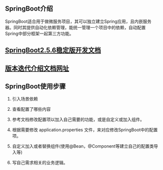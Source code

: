 ## SpringBoot介绍
SpringBoot适合用于做微服务项目，其可以独立建立Spring应用，且内嵌服务器。同时其提供自动化依赖管理，能统一管理一个项目中的依赖，自动配置Spring中部分框架一起第三方功能。

## [SpringBoot2.5.6稳定版开发文档](https://docs.spring.io/spring-boot/docs/current/reference/html/)


## [版本迭代介绍文档网址](https://github.com/spring-projects/spring-boot/wiki#release-notes)


## SpringBoot使用步骤

1. 引入场景依赖

2. 查看配置了哪些内容

3. 参考文档修改配置项以加入自己需要的功能，或是自定义或加入组件。

4. 根据需要修改 application.properties 文件，来对应修改SpringBoot中的配置项。

5. 自定义加入或者替换组件(使用@Bean，@Component等建立自己的配置类导入等)

6. 写自己需求相关的业务逻辑。